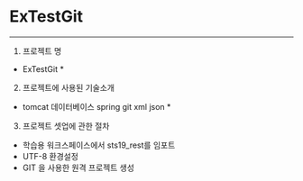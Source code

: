 # ExTestGit

---

1. 프로젝트 명
  * ExTestGit *
    
2. 프로젝트에 사용된 기술소개
  * tomcat 데이터베이스 spring git xml json *
  
3. 프로젝트 셋업에 관한 절차 
  * 학습용 워크스페이스에서 sts19_rest를 임포트
  * UTF-8 환경설정 
  * GIT 을 사용한 원격 프로젝트 생성 
